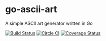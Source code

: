 go-ascii-art
============

A simple ASCII art generator written in Go

[![Build Status](https://drone.io/github.com/yinghau76/go-ascii-art/status.png)](https://drone.io/github.com/yinghau76/go-ascii-art/latest)
[![Circle CI](https://circleci.com/gh/yinghau76/go-ascii-art.svg?style=svg)](https://circleci.com/gh/yinghau76/go-ascii-art)
[![Coverage Status](https://coveralls.io/repos/github/yinghau76/go-ascii-art/badge.svg?branch=master)](https://coveralls.io/github/yinghau76/go-ascii-art?branch=master)